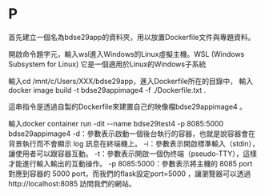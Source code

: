 # P

首先建立一個名為bdse29app的資料夾，用以放置Dockerfile文件與專題資料。

開啟命令題字元，輸入wsl進入Windows的Linux虛擬主機。WSL (Windows Subsystem for Linux) 它是一個適用於Linux的Windows子系統

輸入cd /mnt/c/Users/XXX/bdse29app，進入Dockerfile所在的目錄中，
輸入docker image build -t bdse29appimage4 -f ./Dockerfile.txt .

這串指令是透過自製的Dockerfile來建置自己的映像檔bdse29appimage4 。

輸入docker container run -dit --name bdse29test4 -p 8085:5000 bdse29appimage4
-d：參數表示啟動一個後台執行的容器，也就是說容器會在背景執行而不會顯示 log 訊息在終端機上。
-i：參數表示開啟標準輸入（stdin），讓使用者可以跟容器互動。
-t：參數表示開啟一個伪终端（pseudo-TTY），這樣才能進行輸入輸出的互動操作。
-p 8085:5000：參數表示將主機的 8085 port 對應到容器的 5000 port，而我們的flask設定port=5000 ，讓瀏覽器可以透過 http://localhost:8085 訪問我們的網站。
